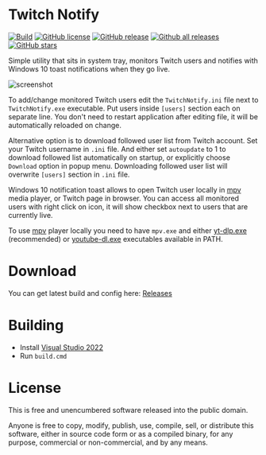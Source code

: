 # Twitch Notify

[![Build](https://github.com/mmozeiko/TwitchNotify/actions/workflows/build.yml/badge.svg)](https://github.com/mmozeiko/TwitchNotify/actions/workflows/build.yml)
[![GitHub license](https://img.shields.io/github/license/mmozeiko/TwitchNotify.svg)](https://github.com/mmozeiko/TwitchNotify/blob/master/LICENSE)
[![GitHub release](https://img.shields.io/github/release/mmozeiko/TwitchNotify.svg)](https://github.com/mmozeiko/TwitchNotify/releases/)
[![Github all releases](https://img.shields.io/github/downloads/mmozeiko/TwitchNotify/total.svg)](https://github.com/mmozeiko/TwitchNotify/releases/)
[![GitHub stars](https://badgen.net/github/stars/mmozeiko/TwitchNotify)](https://github.com/mmozeiko/TwitchNotify/stargazers/)


Simple utility that sits in system tray, monitors Twitch users and
notifies with Windows 10 toast notifications when they go live.

![screenshot][]

To add/change monitored Twitch users edit the `TwitchNotify.ini` file next
to `TwitchNotify.exe` executable. Put users inside `[users]` section each
on separate line. You don't need to restart application after editing file,
it will be automatically reloaded on change.

Alternative option is to download followed user list from Twitch account. Set
your Twitch username in `.ini` file. And either set `autoupdate` to 1 to
download followed list automatically on startup, or explicitly choose
`Download` option in popup menu. Downloading followed user list will overwrite
`[users]` section in `.ini` file.

Windows 10 notification toast allows to open Twitch user locally in [mpv][]
media player, or Twitch page in browser. You can access all monitored users
with right click on icon, it will show checkbox next to users that are
currently live.

To use [mpv][] player locally you need to have `mpv.exe` and either [yt-dlp.exe][]
(recommended) or [youtube-dl.exe][] executables available in PATH.

# Download

You can get latest build and config here: [Releases](https://github.com/mmozeiko/TwitchNotify/releases)

# Building

* Install [Visual Studio 2022][]
* Run `build.cmd`

# License

This is free and unencumbered software released into the public domain.

Anyone is free to copy, modify, publish, use, compile, sell, or distribute this
software, either in source code form or as a compiled binary, for any purpose,
commercial or non-commercial, and by any means.

[screenshot]: https://raw.githubusercontent.com/wiki/mmozeiko/TwitchNotify/screenshot.png
[mpv]: https://mpv.io/
[yt-dlp.exe]: https://github.com/yt-dlp/yt-dlp
[youtube-dl.exe]: https://youtube-dl.org/
[Visual Studio 2022]: https://visualstudio.microsoft.com/vs/
